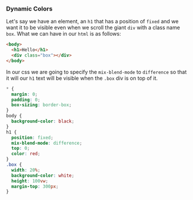 ### Dynamic Colors

Let's say we have an element, an `h1` that has a position of `fixed` and we want it to be visible even when we scroll the giant `div` with a class name `box`. What we can have in our `html` is as follows:

```html
<body>
  <h1>Hello</h1>
  <div class="box"></div>
</body>
```

In our css we are going to specify the `mix-blend-mode` to `difference` so that it will our `h1` text will be visible when the `.box` div is on top of it.

```css
* {
  margin: 0;
  padding: 0;
  box-sizing: border-box;
}
body {
  background-color: black;
}
h1 {
  position: fixed;
  mix-blend-mode: difference;
  top: 0;
  color: red;
}
.box {
  width: 20%;
  background-color: white;
  height: 100vw;
  margin-top: 300px;
}
```

